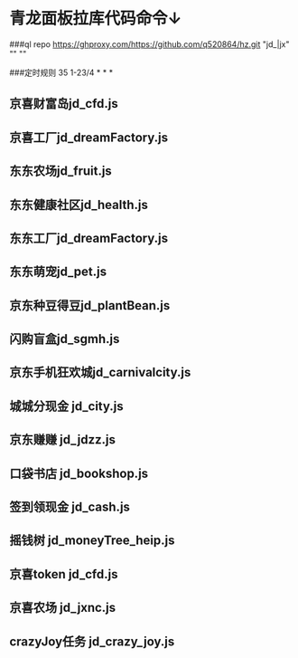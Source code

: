 # 青龙面板拉库代码命令↓

###ql repo https://ghproxy.com/https://github.com/q520864/hz.git "jd_|jx" "" ""


###定时规则  35 1-23/4 * * *


## 京喜财富岛jd_cfd.js
## 京喜工厂jd_dreamFactory.js
## 东东农场jd_fruit.js
## 东东健康社区jd_health.js
## 东东工厂jd_dreamFactory.js
## 东东萌宠jd_pet.js
## 京东种豆得豆jd_plantBean.js
## 闪购盲盒jd_sgmh.js
## 京东手机狂欢城jd_carnivalcity.js
## 城城分现金 jd_city.js
## 京东赚赚 jd_jdzz.js
## 口袋书店 jd_bookshop.js
## 签到领现金 jd_cash.js
## 摇钱树 jd_moneyTree_heip.js
## 京喜token jd_cfd.js
## 京喜农场 jd_jxnc.js
## crazyJoy任务 jd_crazy_joy.js
